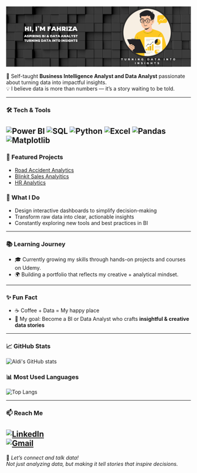 <p align="center">
  <img src="https://github.com/aldifahriza/aldifahriza/blob/main/Banner.png" />
</p>

🚀 Self-taught **Business Intelligence Analyst and Data Analyst** passionate about turning data into impactful insights.  
💡 I believe data is more than numbers — it’s a story waiting to be told.  

---

### 🛠 Tech & Tools
![Power BI](https://img.shields.io/badge/PowerBI-F2C811?style=for-the-badge&logo=Power%20BI&logoColor=black) 
![SQL](https://img.shields.io/badge/SQL-025E8C?style=for-the-badge&logo=database&logoColor=white) 
![Python](https://img.shields.io/badge/Python-3776AB?style=for-the-badge&logo=python&logoColor=white) 
![Excel](https://img.shields.io/badge/Excel-217346?style=for-the-badge&logo=microsoft-excel&logoColor=white) 
![Pandas](https://img.shields.io/badge/Pandas-150458?style=for-the-badge&logo=pandas&logoColor=white) 
![Matplotlib](https://img.shields.io/badge/Matplotlib-003B57?style=for-the-badge&logo=plotly&logoColor=white)
---
### 📂 Featured Projects
- [Road Accident Analytics](https://github.com/aldifahriza/road-accident-analytics)
-  [Blinkit Sales Analyitics](https://github.com/aldifahriza/blinkit-sales-analysis)      
- [HR Analytics](https://github.com/aldifahriza/road-accident-analytics)
### 🌟 What I Do
- Design interactive dashboards to simplify decision-making  
- Transform raw data into clear, actionable insights  
- Constantly exploring new tools and best practices in BI  

---

### 📚 Learning Journey
- 🎓 Currently growing my skills through hands-on projects and courses on Udemy.  
- 🌍 Building a portfolio that reflects my creative + analytical mindset.  
---
### ✨ Fun Fact
- ☕ Coffee + Data = My happy place  
- 🎯 My goal: Become a BI or Data Analyst who crafts **insightful & creative data stories**  
---

### 📈 GitHub Stats
![Aldi's GitHub stats](https://github-readme-stats.vercel.app/api?username=aldifahriza&show_icons=true&theme=radical)  

### 📊 Most Used Languages
![Top Langs](https://github-readme-stats.vercel.app/api/top-langs/?username=aldifahriza&layout=compact&theme=radical)  

--- 
### 📫 Reach Me
[![LinkedIn](https://img.shields.io/badge/LinkedIn-blue?style=for-the-badge&logo=linkedin)](https://www.linkedin.com/in/fahriza-haldi-b72168373/)  
[![Gmail](https://img.shields.io/badge/Email-D14836?style=for-the-badge&logo=gmail&logoColor=white)](mailto:fahrizahaldi52@gmail.com)
---
💌 *Let’s connect and talk data!*  
*Not just analyzing data, but making it tell stories that inspire decisions.*

